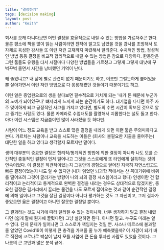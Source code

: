 ```yaml
---
title: "결정하기"
tags: [decision making]
layout: post
author: "Keith"
---
```


회사를 오래 다니다보면 어떤 결정을 효율적으로 내릴 수 있는 방법을 가르쳐주곤 한다. 물론 평소에 책을 많이 읽는 사람이라면 진작에 알고도 남았을 것을 강사를 초빙해서 또 자체로 육성한 강사들 또 이런 저런 교재까지 마련해서 알려준다. 수치적인 방법, 정성적인 방법 등등 결정을 비교적 합리적으로 내릴 수 있는 방법은 참으로 다양하다. 한동안은 그런 툴들도 유행을 타서 시절마다 다양한 방법들을 가르쳤고 그렇게 그렇게 대낮에 꾸벅꾸벅 졸면서 시간을 낭비했던 기억이 난다.

왜 졸았냐고? 내 삶에 별로 관련이 없기 때문이기도 하고, 이름만 그럴듯하게 붙어있을 뿐 살아가면서 이런 저런 방법으로 다 응용해봤던 것들이기 때문이기도 하고.

이런 일은 종업원으로의 생을 살다보면 필수적으로 거치게 되는 '내가 돈 때문에 누군가의 노예가 되어있구나' 뼈저리게 느끼게 되는 순간이기도 하다. 대기업을 다니면 아주 자주 맞이하게 되고 긍정적인 사고를 가지고 있다면, 별도의 수면 시간이 확보된 것으로 알고 즐기는 사람도 있다. 물론 카메라로 수업태도를 촬영해서 괴롭힌다는 설도 돌고 한다. 아마 이런 시스템은 지금쯤이면 많이 사라졌을 듯 하다만.

사람이 어느 정도 교육을 받고 스스로 많은 결정을 내리게 되면 이런 툴은 무의미하다고 본다. 가르치는 사람이나 교육을 시도하는 이들은 (회사의 불필요한 지출을 줄여주는) 대단한 일을 하고 있다고 생각할지 모르지만 말이다. 

생의 대부분의 중요한 결정은 합리적/통계적인 방법에 의한 결정이 아니라 나도 모를 순간적인 충동적인 결정이 먼저 일어나고 그것을 스스로에게 또 타인에게 설득하는 것의 연속이었다. 이 결정은 직관적이었는지 그동안의 경험으로 얻어진 지극히 자연스럽고도 빠른 결정이었는지 나도 알 수 없지만 (내가 읽었던 뇌과학 책에서는 산 꼭대기위에 바위를 떨어뜨려 그것이 굴러가는 방향이 나의 뇌의 결정 시스템이라고 했다) 인생이란 건 합리적이고 논리적이고 통계적으로 완벽한 결정을 내리는 경우도 상대적으로 많겠지만, 중요한 결정은 길거리에서 끌리는 물건을 나도 모르게 집어오는 것과 같이 순간적인 결정에 의해 일어나고 그것을 잘된 결정이다 아니다 평가하는 것도 그 자신이고, 그저 결과가 좋았으면 옳은 결정이고 아니면 잘못한 결정일 뿐이다.

그 결과라는 것도 시기에 따라 달라질 수 있는 것이니까. 너무 생각하지 말고 결정 내렸다면 (쉽게 말해 뭔가에 끌렸다면) 그냥 실천하면 된다. 아니면 말고. 누구도 미래는 알 수 없다. 단지 문제가 일어나면 그 스스로가 책임지는 것일 뿐. 사스나 메르스에 불과할 줄 알았던 Covid19이 이렇게 큰 충격을 가져올 줄 누가 예측했을까? 이 지경이 되기 바로 직전에 코로나로 박살이 날지 모를 사업에 큰 돈을 투자한 사람도 있었을 것이다. 그 나름의 큰 고민과 많은 분석 끝에.